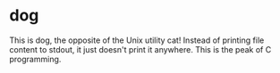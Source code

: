 # dog

This is dog, the opposite of the Unix utility cat!
Instead of printing file content to stdout, it just doesn't print it anywhere.
This is the peak of C programming.
